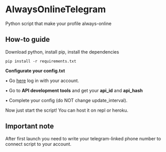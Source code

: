 # AlwaysOnlineTelegram
Python script that make your profile always-online

## How-to guide

Download python, install pip, install the dependencies
```
pip install -r requirements.txt
```

**Configurate your config.txt**

• Go [here](https://my.telegram.org) log in with your account.

• Go to **API development tools** and get your **api_id** and **api_hash**

• Complete your config (do NOT change update_interval).

Now just start the script! You can host it on repl or heroku.

## Important note
After first launch you need to write your telegram-linked phone number to connect script to your account.
